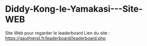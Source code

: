 # Diddy-Kong-le-Yamakasi---Site-WEB
Site Web pour regarder le leaderboard
Lien du site : https://gauthierpl.fr/leaderboard/leaderboard.php
